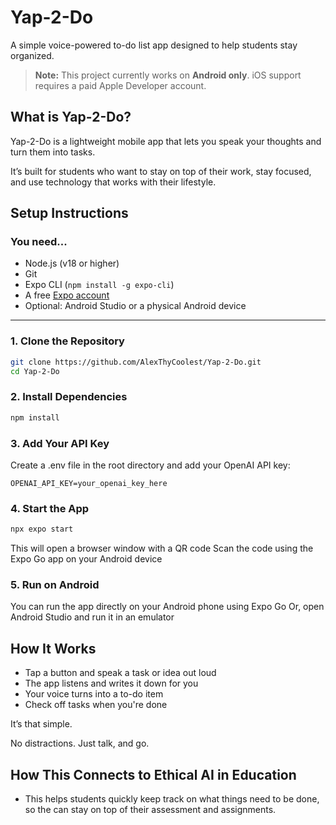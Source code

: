# Yap-2-Do
A simple voice-powered to-do list app designed to help students stay organized.

> **Note:** This project currently works on **Android only**. iOS support requires a paid Apple Developer account.

## What is Yap-2-Do?

Yap-2-Do is a lightweight mobile app that lets you speak your thoughts and turn them into tasks.

It’s built for students who want to stay on top of their work, stay focused, and use technology that works with their lifestyle.

## Setup Instructions

### You need...

- Node.js (v18 or higher)
- Git
- Expo CLI (`npm install -g expo-cli`)
- A free [Expo account](https://expo.dev/)
- Optional: Android Studio or a physical Android device

---

### 1. Clone the Repository
```bash
git clone https://github.com/AlexThyCoolest/Yap-2-Do.git
cd Yap-2-Do
```

### 2. Install Dependencies
```bash
npm install
```

### 3. Add Your API Key
Create a .env file in the root directory and add your OpenAI API key:

```
OPENAI_API_KEY=your_openai_key_here
```

### 4. Start the App
```bash
npx expo start
```

This will open a browser window with a QR code
Scan the code using the Expo Go app on your Android device

### 5. Run on Android
You can run the app directly on your Android phone using Expo Go
Or, open Android Studio and run it in an emulator


## How It Works

- Tap a button and speak a task or idea out loud
- The app listens and writes it down for you
- Your voice turns into a to-do item
- Check off tasks when you're done

It’s that simple.

No distractions. Just talk, and go.

## How This Connects to Ethical AI in Education

- This helps students quickly keep track on what things need to be done, so the can stay on top of their assessment and assignments.
